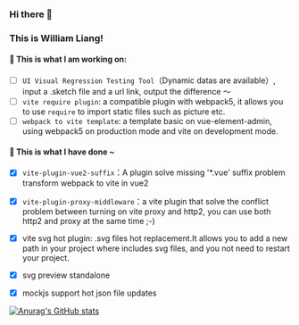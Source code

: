 ### Hi there 👋
### This is William Liang!

#### 👀 This is what I am working on:
- [ ] `UI Visual Regression Testing Tool`（Dynamic datas are available）, input a .sketch file and a url link, output the difference ～
- [ ] `vite require plugin`: a compatible plugin with webpack5, it allows you to use `require` to import static files such as picture etc.
- [ ] `webpack to vite template`: a template basic on vue-element-admin, using webpack5 on production mode and vite on development mode.

#### 🎹 This is what I have done ~
- [x] `vite-plugin-vue2-suffix`：A plugin solve missing '*.vue' suffix problem transform webpack to vite in vue2
- [x] `vite-plugin-proxy-middleware`：a vite plugin that solve the conflict problem between turning on vite proxy and http2, you can use both http2 and proxy at the same time ;-)
- [x] vite svg hot plugin: .svg files hot replacement.It allows you to add a new path in your project where includes svg files, and you not need to restart your project.
- [x] svg preview standalone
- [x] mockjs support hot json file updates


[![Anurag's GitHub stats](https://github-readme-stats.vercel.app/api?username=williamyorkl)](https://github.com/anuraghazra/github-readme-stats)

